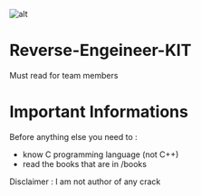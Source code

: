 ![alt]([img]https://i.imgur.com/hwcxSG1.png[/img])

# Reverse-Engeineer-KIT
Must read for team members

# Important Informations
Before anything else you need to :
- know C programming language (not C++)
- read the books that are in /books

Disclaimer : I am not author of any crack
